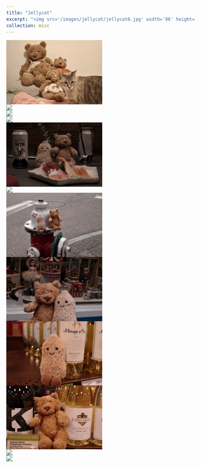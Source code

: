 ```yaml
---
title: "Jellycat"
excerpt: "<img src='/images/jellycat/jellycat0.jpg' width='86' height='86'>"
collection: misc
---
```






<img src="/images/jellycat/jellycat0.jpg" style="float: left; margin-right: 10px; width: 255px;" />
<!-- <img src="/images/jellycat/jellycat1.jpg" style="float: left; margin-right: 10px; width: 255px;" /> -->
<!-- <img src="/images/jellycat/jellycat2.jpg" style="float: left; margin-right: 10px; width: 255px;" /> -->
<img src="/images/jellycat/jellycat3.JPG" style="float: left; margin-right: 10px; width: 255px;" />
<img src="/images/jellycat/jellycat4.JPG" style="float: left; margin-right: 10px; width: 255px;" />
<img src="/images/jellycat/jellycat5.jpg" style="float: left; margin-right: 10px; width: 255px;" />
<img src="/images/jellycat/jellycat6.jpg" style="float: left; margin-right: 10px; width: 255px;" />
<img src="/images/jellycat/jellycat7.JPG" style="float: left; margin-right: 10px; width: 255px;" />
<img src="/images/jellycat/jellycat8.JPG" style="float: left; margin-right: 10px; width: 255px;" />
<img src="/images/jellycat/jellycat9.JPG" style="float: left; margin-right: 10px; width: 255px;" />
<img src="/images/jellycat/jellycat10.JPG" style="float: left; margin-right: 10px; width: 255px;" />
<img src="/images/jellycat/jellycat11.JPG" style="float: left; margin-right: 10px; width: 255px;" />
<img src="/images/jellycat/jellycat12.heic" style="float: left; margin-right: 10px; width: 255px;" />
<img src="/images/jellycat/jellycat13.heic" style="float: left; margin-right: 10px; width: 255px;" />



<!-- 

<style>
  .image-container {
    float: left;
    margin-right: 10px;
  }

  .image-container img {
    max-width: 255px;
    height: auto;
  }
</style>

<div class="image-container">
  <img src="../images/pipilu/pipilu1.jpg" />
</div>

<div class="image-container">
  <img src="../images/pipilu/pipilu2.jpg" />
</div>

<div class="image-container">
  <img src="../images/pipilu/pipilu3.jpg" />
</div>

<div class="image-container">
  <img src="../images/pipilu/pipilu4.jpg" />
</div>

<div class="image-container">
  <img src="../images/pipilu/pipilu5.jpg" />
</div>

<div class="image-container">
  <img src="../images/pipilu/pipilu6.JPG" />
</div>

<div class="image-container">
  <img src="../images/pipilu/pipilu8.JPG" />
</div>

<div class="image-container">
  <img src="../images/pipilu/pipilu9.jpg" />
</div>



<div style="clear: both;"></div> 
 -->